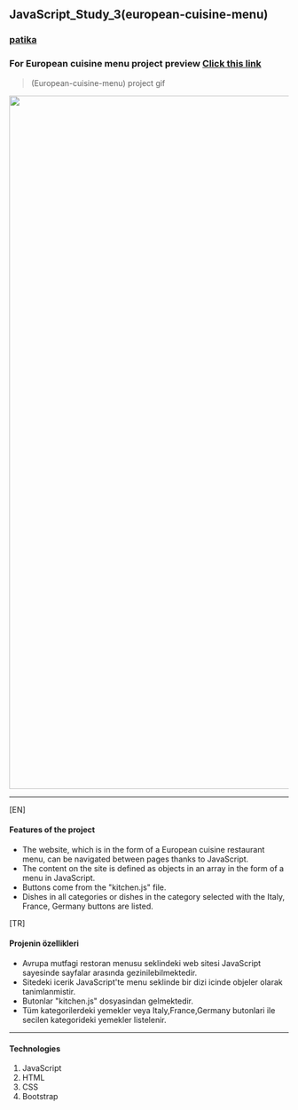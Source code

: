 ## JavaScript_Study_3(european-cuisine-menu)
### [patika](https://academy.patika.dev/tr/profile)
### For European cuisine menu project preview [Click  this link](https://kaderergin.github.io/JavaScript/Javascript_Study_3/) 

> (European-cuisine-menu) project gif

<img src="img/european_menu.gif" width="1250px" >
<hr>
[EN] <br>

#### Features of the project
* The website, which is in the form of a European cuisine restaurant menu, can be navigated between pages thanks to JavaScript.
* The content on the site is defined as objects in an array in the form of a menu in JavaScript.
* Buttons come from the "kitchen.js" file.
* Dishes in all categories or dishes in the category selected with the Italy, France, Germany buttons are listed.

[TR] <br>
#### Projenin özellikleri
* Avrupa mutfagi restoran menusu seklindeki web sitesi JavaScript sayesinde sayfalar arasında gezinilebilmektedir.
* Sitedeki icerik JavaScript'te menu seklinde bir dizi icinde objeler olarak tanimlanmistir.
* Butonlar "kitchen.js" dosyasindan gelmektedir.
* Tüm kategorilerdeki yemekler veya Italy,France,Germany butonlari ile secilen kategorideki yemekler listelenir. 
<hr>

#### Technologies
1. JavaScript
1. HTML
1. CSS
1. Bootstrap
